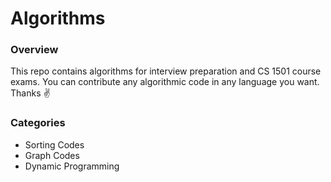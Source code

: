 # Algorithms
<h3>Overview</h3>
<p>This repo contains algorithms for interview preparation and CS 1501 course exams.
 You can contribute any algorithmic code in any language you want. Thanks ✌️</p>
<h3>Categories</h3>
<ul>
    <li>Sorting Codes</li>
    <li>Graph Codes</li>
    <li>Dynamic Programming</li>
</ul>
